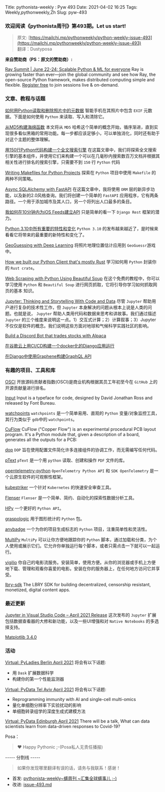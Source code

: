 Title: pythonista-weekly : Pyw 493
Date: 2021-04-02 16:25
Tags: Weekly,pythonweekly,Zh 
Slug: pyw-493

### 欢迎阅读《pythonista周刊》第493期。Let us start!


>原文: [https://mailchi.mp/pythonweekly/python-weekly-issue-493](https://mailchi.mp/pythonweekly/python-weekly-issue-493)  
>翻译：Dustyposa

**来自赞助商（PS：原文的赞助商）:**

[Ray Summit | June 22-24: Scalable Python & ML for everyone](https://www.anyscale.com/ray-summit-2021?utm_source=pythonweekly&utm_medium=newsletter&utm_campaign=raysummit&utm_content=apr1)
Ray is growing faster than ever—join the global community and see how Ray, the open-source Python framework, makes distributed computing simple and flexible. [Register free](https://www.anyscale.com/ray-summit-2021?utm_source=pythonweekly&utm_medium=newsletter&utm_campaign=raysummit&utm_content=apr1) to join sessions live & on-demand.

### 文章、教程与话题

[如何用Python读取和删除照片中的元数据](https://auth0.com/blog/read-edit-exif-metadata-in-photos-with-python)
智能手机在其照片中包含 `EXIF` 元数据。下面是如何使用 `Python` 来读取、写入和清除它。

[从MD5构建海绵函数](https://www.gkbrk.com/2021/03/md5-sponge/)
本文将从 `MD5` 哈希这个简单的概念开始，循序渐进，直到实现很多看似黑箱的常用功能。每一步都应该足够小，可以单独消化，同时还有助于对这个主题的整体理解。

[用150行Python代码构建一个全文搜索引擎](https://bart.degoe.de/building-a-full-text-search-engine-150-lines-of-code/)
在这篇文章中，我们将探索全文搜索引擎的基本组件，并使用它们来构建一个可以在几毫秒内搜索数百万文档并根据其相关性进行排名的搜索引擎，只需要不到 `150` 行 `Python` 代码

[Writing Makefiles for Python Projects](https://venthur.de/2021-03-31-python-makefiles.html)
探索在 `Python` 项目中使用 `Makefile` 的两种不同策略。

[Async SQLAlchemy with FastAPI](https://stribny.name/blog/fastapi-asyncalchemy/)
在这篇文章中，我将使用 `ORM` 层的新异步功能，以及新的2.0风格查询。我们将创建一个简单的 `FastAPI` 应用程序，它有两条路径。一个用于添加城市及其人口，另一个将列出人口最多的条目。

[我如何在10分钟内为iOS Feeds建立API](https://nemecek.be/blog/91/how-i-built-api-for-ios-feeds-in-10-minutes)
只是简单的看一下 `Django Rest` 框架的潜力。

[Python 3.10中所有重要的特性和变化](https://martinheinz.dev/blog/46)
`Python 3.10` 的发布越来越近了，是时候来看看它将带来的最重要的新特性和变化了。

[GeoGuessing with Deep Learning](https://healeycodes.com/geoguessing-with-deep-learning/)
将照片地理位置估计应用到 `GeoGuessr`游戏中。 

[How we built our Python Client that's mostly Rust](https://www.fluvio.io/blog/2021/03/python-client/)
学习如何用 `Python` 封装你的 `Rust crate`。

[Web Scraping with Python Using Beautiful Soup](https://www.dataquest.io/blog/web-scraping-python-using-beautiful-soup/)
在这个免费的教程中，你可以学习使用 `Python` 和 `Beautiful Soup` 进行网页抓取，它将引导你学习如何抓取网页的基本 知识。

[Jupyter: Thinking and Storytelling With Code and Data](https://ieeexplore.ieee.org/document/9387490)
尽管 `Jupyter` 帮助用户进行复杂的技术性工作，但 `Jupyter` 本身解决的问题从根本上说是人类的问题。也就是说， `Jupyter` 帮助人类用代码和数据来思考和讲故事。我们通过描述 `Jupyter` 的三个维度来说明这一点。1）交互式计算；2）计算叙事；3）Jupyter不仅仅是软件的概念。我们说明这些方面对地球和气候科学实践社区的影响。

[Build a Discord Bot that trades stocks with Alpaca](https://t.co/IwlDSQJQZU)

[在谷歌云上用CI/CD构建一个docker化的Django应用运行](https://t.co/myqgJoGxmY)

[在Django中使用Graphene构建GraphQL API](https://www.twilio.com/blog/graphql-apis-django-graphene)



### 有趣的项目、工具和库

[OSCI](https://opensourceindex.io/)
开放源码贡献者指数(OSCI)是商业机构根据其员工年初至今在 `GitHub` 上的开源贡献量进行排名。

[Input](https://input.djr.com/preview/?size=14&language=python&theme=solarized-dark&family=InputSans&width=300&weight=300&line-height=1.2&a=0&g=0&i=0&l=0&zero=0&asterisk=0&braces=0&preset=default&customize=please) 
Input is a typeface for code, designed by David Jonathan Ross and released by Font Bureau.

[watchpoints](https://github.com/gaogaotiantian/watchpoints)
`watchpoints` 是一个简单易用、直观的 `Python` 变量/对象监控工具，其行为类似于 `gdb`中的 `watchpoints`。 

[CuFlow](https://github.com/jamesbowman/cuflow) 
CuFlow ("Copper Flow") is an experimental procedural PCB layout program. It's a Python module that, given a description of a board, generates all the outputs for a PCB:

[dop](https://github.com/teamdatatonic/dop)
`DOP` 旨在使用配置文件简化许多连接组件的协调工作，而无需编写任何代码。

[pText](https://github.com/jorisschellekens/ptext-release)
`pText` 是一个用 `python` 读取、创建和操作 `PDF` 文件的库。 

[opentelemetry-python](https://github.com/open-telemetry/opentelemetry-python)
`OpenTelemetry Python API` 和 `SDK OpenTelemetry` 是一个云原生软件的可观察性框架。

[kubestriker](https://github.com/vchinnipilli/kubestriker)
一个针对 `Kubernetes` 的快速安全审查工具。

[Flenser](https://github.com/JohnMcCambridge/flenser)
`Flenser` 是一个简单、简约、自动化的探索性数据分析工具。

[HPy](https://github.com/hpyproject/hpy)
一个更好的 `Python API`。

[graspologic](https://github.com/microsoft/graspologic)
用于图形统计的 `Python` 包。

[anybadge](https://github.com/jongracecox/anybadge)
一个为你的项目生成标志的 `Python` 项目，注重简单性和灵活性。

[MultiPy](https://github.com/RahulShagri/MultiPy)
`MultiPy` 可以让你方便地跟踪你的 `Python` 脚本，通过加载和分类，为个人使用或展示它们。它允许你单独运行每个脚本，或者只需点击一下就可以一起运行。

[vigilio](https://github.com/tugcanolgun/vigilio)
你自己的电影流服务。安装简单，使用方便。从你的浏览器或手机上方便地下载、管理和观看你喜爱的电影。安装在你的服务器上，在任何地方访问它并享受。

[lbry-sdk](https://github.com/lbryio/lbry-sdk)
The LBRY SDK for building decentralized, censorship resistant, monetized, digital content apps.

### 最近更新

[Jupyter in Visual Studio Code – April 2021 Release](https://devblogs.microsoft.com/python/jupyter-in-visual-studio-code-april-2021-release/)
这次发布的 `Jupyter` 扩展包括数据查看器的大修和新功能，以及一些UI增强和对 `Native Notebooks` 的多选择支持。 

[Matplotlib 3.4.0](https://matplotlib.org/3.4.0/users/whats_new.html)

### 活动


[Virtual: PyLadies Berlin April 2021](https://www.meetup.com/PyLadies-Berlin/events/276969041/)
将会有以下话题:

- 用 `Dask` 扩展数据科学
- 构建你的第一个性能监测器


[Virtual: PyData Tel Aviv April 2021](https://www.meetup.com/PyData-Tel-Aviv/events/277235807/)
将会有以下话题:

- Reprogramming immunity with AI and single-cell multi-omics
- 量化单细胞分辨率下实验扰动的影响
- 单细胞转录组学的深度生成式建模方法


[Virtual: PyData Edinburgh April 2021](https://www.meetup.com/PyData-Edinburgh/events/276835424/)
There will be a talk, What can data scientists learn from data-driven responses to Covid-19?


Posa：
> ❤️ Happy Pythonic ;-(Posa私人无责任播报)  


----- 分割线 -----

> 如果你发现哪里翻译有误的话，请务与我联系！感谢！




- 首发: [pythonista-weekly~蠎周刊 ~汇集全球蠎事儿 ;-)](http://weekly.pychina.org/python-weekly/pyw-493.html)
- 改进: [issue-493.md](https://github.com/PyChina/weekly/blob/master/content/python-weekly/issue%23493.md)

